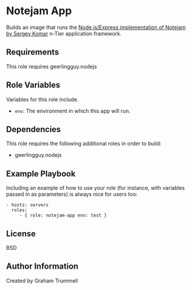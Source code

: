 Notejam App
===========

Builds an image that runs the [Node.js/Express implementation of Notejam by Sergey Komar](https://github.com/komarserjio/notejam/tree/master/express) n-Tier application framework.


Requirements
------------

This role requires geerlingguy.nodejs

Role Variables
--------------

Variables for this role include.
* `env`: The environment in which this app will run.


Dependencies
------------

This role requires the following additional roles in order to build:
- geerlingguy.nodejs

Example Playbook
----------------

Including an example of how to use your role (for instance, with variables passed in as parameters) is always nice for users too:

    - hosts: servers
      roles:
         - { role: notejam-app env: test }

License
-------

BSD


Author Information
------------------

Created by Graham Trummell
